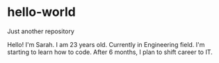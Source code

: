 # hello-world
Just another repository


Hello! I'm Sarah. I am 23 years old. Currently in Engineering field. I'm starting to learn how to code. After 6 months, I plan to shift career to IT. 
